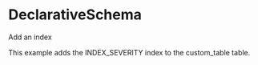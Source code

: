 # DeclarativeSchema

Add an index

This example adds the INDEX_SEVERITY index to the custom_table table.

